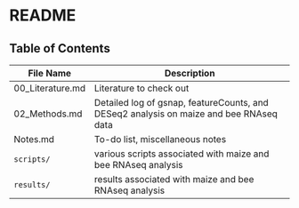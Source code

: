 # README

## Table of Contents

| File Name | Description |
| -- | -- |
| 00_Literature.md | Literature to check out |
| 02_Methods.md | Detailed log of gsnap, featureCounts, and DESeq2 analysis on maize and bee RNAseq data |
| Notes.md | To-do list, miscellaneous notes|
| `scripts/` | various scripts associated with maize and bee RNAseq analysis|
| `results/` | results associated with maize and bee RNAseq analysis|
